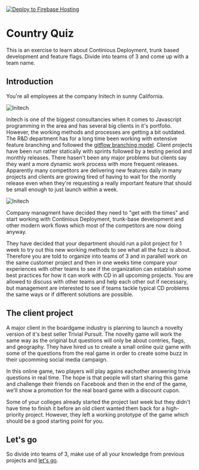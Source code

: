 [![Deploy to Firebase Hosting](https://github.com/Richard-Iths/learn-country-quiz/actions/workflows/firebase-hosting-merge.yml/badge.svg?branch=main)](https://github.com/Richard-Iths/learn-country-quiz/actions/workflows/firebase-hosting-merge.yml)
# Country Quiz
This is an exercise to learn about Continious Deployment, trunk based development and feature flags. Divide into teams of 3 and come up with a team name.

## Introduction
You're all employees at the company Initech in sunny California.

![Initech](walkthrough/assets/initech1.jpeg)

Initech is one of the biggest consultancies when it comes to Javascript programming in the area and has several big clients in it's portfolio. However, the working methods and processes are getting a bit outdated. The R&D department has for a long time been working with extensive feature branching and followed the [gitflow branching model](https://nvie.com/posts/a-successful-git-branching-model/). Client projects have been run rather statically with sprints followed by a testing period and monthly releases. There hasen't been any major problems but clients say they want a more dynamic work process with more frequent releases. Apparently many competitors are delivering new features daily in many projects and clients are growing tired of having to wait for the montly release even when they're requesting a really important feature that should be small enough to just launch within a week.

![Initech](walkthrough/assets/lumbergh.jpeg)

Company managment have decided they need to "get with the times" and start working with Continious Deployment, trunk-base development and other modern work flows which most of the competitors are now doing anyway.

They have decided that your department should run a pilot project for 1 week to try out this new working methods to see what all the fuzz is about. Therefore you are told to organize into teams of 3 and in parallell work on the same customer project and then in one weeks time compare your experiences with other teams to see if the organization can establish some best practices for how it can work with CD in all upcoming projects. You are allowed to discuss with other teams and help each other out if necessary, but management are interested to see if teams tackle typical CD problems the same ways or if different solutions are possible.


## The client project
A major client in the boardgame industry is planning to launch a novelty version of it's best seller Trivial Pursuit. The novelty game will work the same way as the original but questions will only be about contries, flags, and geography. They have hired us to create a small online quiz game with some of the questions from the real game in order to create some buzz in their upcomming social media campaign.

In this online game, two players will play agains eachother answering trivia questions in real time. The hope is that people will start sharing this game and challenge their friends on Facebook and then in the end of the game, we'll show a promotion for the real board game with a discount cupon.

Some of your colleges already started the project last week but they didn't have time to finish it before an old client wanted them back for a high-priority project. However, they left a working prototype of the game which should be a good starting point for you.


## Let's go
So divide into teams of 3, make use of all your knowledge from previous projects and [let's go](walkthrough/README.md).
